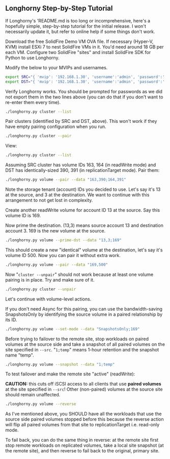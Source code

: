 ## Longhorny Step-by-Step Tutorial

If Longhorny's 'README.md is too long or incomprehensive, here's a hopefully simple, step-by-step tutorial for the initial release. I won't necessarily update it, but refer to online help if some things don't work.

Download the free SolidFire Demo VM OVA file. If necessary (Hyper-V, KVM) install ESXi 7 to nest SolidFire VMs in it. You'd need around 18 GB per each VM. Configure two SolidFire "sites" and install SolidFire SDK for Python to use Longhorny.

Modify the below to your MVIPs and usernames.

```sh
export SRC="{ 'mvip': '192.168.1.30', 'username':'admin', 'password':''}"
export DST="{ 'mvip': '192.168.1.30', 'username':'admin', 'password':''}"
```

Verify Longhorny works. You should be prompted for passwords as we did not export them in the two lines above (you can do that if you don't want to re-enter them every time).

```sh
./longhorny.py cluster --list
```

Pair clusters (identified by SRC and DST, above). This won't work if they have empty pairing configuration when you run.

```sh
./longhorny.py cluster --pair
```

View:

```sh
./longhorny.py cluster --list
```

Assuming SRC cluster has volume IDs 163, 164 (in readWrite mode) and DST has identically-sized 390, 391 (in replicationTarget mode). Pair them:

```sh
./longhorny.py volume --pair --data "163,390;164,391"
```

Note the storage tenant (account) IDs you decided to use. Let's say it's 13 at the source, and 3 at the destination. We want to continue with this arrangement to not get lost in complexity.

Create another readWrite volume for account ID 13 at the source. Say this volume ID is 169.

Now prime the destination. (13,3) means source account 13 and destination account 3. 169 is the new volume at the source.

```sh
./longhorny.py volume --prime-dst --data "13,3;169"
```

This should create a new "identical" volume at the destination, let's say it's volume ID 500. Now you can pair it without extra work.

```sh
./longhorny.py volume --pair --data "169,500"
```

Now "`cluster --unpair`" should not work because at least one volume pairing is in place. Try and make sure of it.

```sh
./longhorny.py cluster --unpair
```

Let's continue with volume-level actions.

If you don't need Async for this pairing, you can use the bandwidth-saving SnapshotsOnly by identifying the source volume in a paired relationship by its ID.

```sh
./longhorny.py volume --set-mode --data "SnapshotsOnly;169"
```

Before trying to failover to the remote site, stop workloads on paired volumes at the source side and take a snapshot of all paired volumes on the site specified in `--src`. "`1;temp`" means 1-hour retention and the snapshot name "temp".

```sh
./longhorny.py volume --snapshot --data "1;temp"
```

To test failover and make the remote site "active" (readWrite):

**CAUTION:** this cuts off iSCSI access to all clients that use **paired volumes** at the site specified in `--src`! Other (non-paired) volumes at the source site should remain unaffected.

```sh
./longhorny.py volume --reverse
```

As I've mentioned above, you SHOULD have all the workloads that use the source side paired volumes stopped before this because the reverse action will flip all paired volumes from that site to replicationTarget i.e. read-only mode.

To fail back, you can do the same thing in reverse: at the remote site first stop remote workloads on replicated volumes, take a local site snapshot (at the remote site), and then reverse to fail back to the original, primary site.

